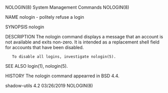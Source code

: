 NOLOGIN(8)                                                  System Management Commands                                                  NOLOGIN(8)

NAME
       nologin - politely refuse a login

SYNOPSIS
       nologin

DESCRIPTION
       The nologin command displays a message that an account is not available and exits non-zero. It is intended as a replacement shell field for
       accounts that have been disabled.

       To disable all logins, investigate nologin(5).

SEE ALSO
       login(1), nologin(5).

HISTORY
       The nologin command appearred in BSD 4.4.

shadow-utils 4.2                                                    03/26/2019                                                          NOLOGIN(8)
